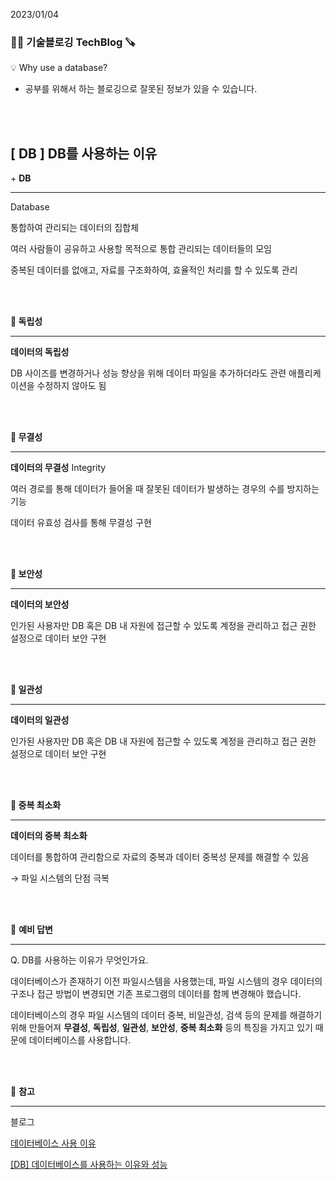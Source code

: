 2023/01/04

### 🧑‍💻 **기술블로깅 TechBlog** 🪚

<aside>
💡 Why use a database?

</aside>

* 공부를 위해서 하는 블로깅으로 잘못된 정보가 있을 수 있습니다.

<br><br>

## [ DB ] DB를 사용하는 이유

+ **DB**

---

Database

통합하여 관리되는 데이터의 집합체

여러 사람들이 공유하고 사용할 목적으로 통합 관리되는 데이터들의 모임

중복된 데이터를 없애고, 자료를 구조화하여, 효율적인 처리를 할 수 있도록 관리

<br><br>

**🔩 독립성**

---

**데이터의 독립성**

DB 사이즈를 변경하거나 성능 향상을 위해 데이터 파일을 추가하더라도 관련 애플리케이션을 수정하지 않아도 됨

<br><br>

**🔩 무결성**

---

**데이터의 무결성** Integrity

여러 경로를 통해 데이터가 들어올 때 잘못된 데이터가 발생하는 경우의 수를 방지하는 기능

데이터 유효성 검사를 통해 무결성 구현

<br><br>

**🔩 보안성**

---

**데이터의 보안성**

인가된 사용자만 DB 혹은 DB 내 자원에 접근할 수 있도록 계정을 관리하고 접근 권한 설정으로 데이터 보안 구현

<br><br>

**🔩 일관성**

---

**데이터의 일관성**

인가된 사용자만 DB 혹은 DB 내 자원에 접근할 수 있도록 계정을 관리하고 접근 권한 설정으로 데이터 보안 구현

<br><br>

**🔩 중복 최소화**

---

**데이터의 중복 최소화**

데이터를 통합하여 관리함으로 자료의 중복과 데이터 중복성 문제를 해결할 수 있음

→ 파일 시스템의 단점 극복

<br><br>

🔩 **예비 답변**

---

Q. DB를 사용하는 이유가 무엇인가요.

데이터베이스가 존재하기 이전 파일시스템을 사용했는데, 파일 시스템의 경우 데이터의 구조나 접근 방법이 변경되면 기존 프로그램의 데이터를 함께 변경해야 했습니다.

데이터베이스의 경우 파일 시스템의 데이터 중복, 비일관성, 검색 등의 문제를 해결하기 위해 만들어져 **무결성**, **독립성**, **일관성**, **보안성**, **중복 최소화** 등의 특징을 가지고 있기 때문에 데이터베이스를 사용합니다.

<br><br>

🔩 **참고**

---

블로그

[데이터베이스 사용 이유](https://landwhale2.github.io/db/100/)

[[DB] 데이터베이스를 사용하는 이유와 성능](https://dar0m.tistory.com/245)

<br><br>
